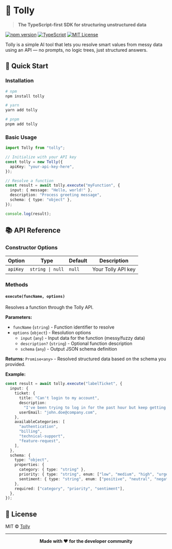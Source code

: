 # 🚀 Tolly

> **The TypeScript-first SDK for structuring unstructured data**

[![npm version](https://badge.fury.io/js/tolly.svg)](https://badge.fury.io/js/tolly)
[![TypeScript](https://img.shields.io/badge/TypeScript-007ACC?style=flat&logo=typescript&logoColor=white)](https://www.typescriptlang.org/)
[![MIT License](https://img.shields.io/badge/License-MIT-yellow.svg)](https://opensource.org/licenses/MIT)

Tolly is a simple AI tool that lets you resolve smart values from messy data using an API — no prompts, no logic trees, just structured answers.

## 🚀 Quick Start

### Installation

```bash
# npm
npm install tolly

# yarn
yarn add tolly

# pnpm
pnpm add tolly
```

### Basic Usage

```typescript
import Tolly from "tolly";

// Initialize with your API key
const tolly = new Tolly({
  apiKey: "your-api-key-here",
});

// Resolve a function
const result = await tolly.execute("myFunction", {
  input: { message: "Hello, world!" },
  description: "Process greeting message",
  schema: { type: "object" },
});

console.log(result);
```

## 📚 API Reference

### Constructor Options

| Option    | Type             | Default                      | Description         |
| --------- | ---------------- | ---------------------------- | ------------------- |
| `apiKey`  | `string \| null` | `null`                       | Your Tolly API key  | 

### Methods

#### `execute(funcName, options)`

Resolves a function through the Tolly API.

**Parameters:**

- `funcName` (`string`) - Function identifier to resolve
- `options` (`object`) - Resolution options
  - `input` (`any`) - Input data for the function (messy/fuzzy data)
  - `description?` (`string`) - Optional function description
  - `schema` (`any`) - Output JSON schema definition

**Returns:** `Promise<any>` - Resolved structured data based on the schema you provided.

**Example:**

```typescript
const result = await tolly.execute("labelTicket", {
  input: {
    ticket: {
      title: "Can't login to my account",
      description:
        "I've been trying to log in for the past hour but keep getting an error message. This is urgent as I need to access my project files for a client meeting tomorrow.",
      userEmail: "john.doe@company.com",
    },
    availableCategories: [
      "authentication",
      "billing",
      "technical-support",
      "feature-request",
    ],
  },
  schema: {
    type: "object",
    properties: {
      category: { type: "string" },
      priority: { type: "string", enum: ["low", "medium", "high", "urgent"] },
      sentiment: { type: "string", enum: ["positive", "neutral", "negative"] },
    },
    required: ["category", "priority", "sentiment"],
  },
});
```

## 📄 License

MIT © [Tolly](https://tolly.dev)

---

<p align="center">
  <strong>Made with ❤️ for the developer community</strong>
</p>
